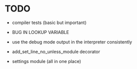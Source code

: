 TODO
======

 - compiler tests (basic but important)
 
 - BUG IN LOOKUP VARIABLE
 
 - use the debug mode output in the interpreter consistently
 - add_set_line_no_unless_module decorator
 - settings module (all in one place)
